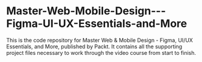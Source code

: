 # Master-Web-Mobile-Design---Figma-UI-UX-Essentials-and-More
This is the code repository for Master Web & Mobile Design - Figma, UI/UX Essentials, and More, published by Packt. It contains all the supporting project files necessary to work through the video course from start to finish.
